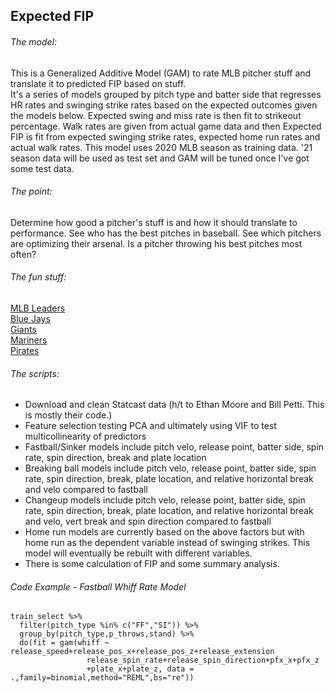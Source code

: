 ## Expected FIP <br/>

###### The model: <br/>
This is a Generalized Additive Model (GAM) to rate MLB pitcher stuff and translate it to predicted FIP based on stuff. <br/>
It's a series of models grouped by pitch type and batter side that regresses HR rates and swinging strike rates based on the expected outcomes given the models below. Expected swing and miss rate is then fit to strikeout percentage. Walk rates are given from actual game data and then Expected FIP is fit from expected swinging strike rates, expected home run rates and actual walk rates. This model uses 2020 MLB season as training data. '21 season data will be used as test set and GAM will be tuned once I've got some test data.

###### The point: <br/>
Determine how good a pitcher's stuff is and how it should translate to performance. See who has the best pitches in baseball. See which pitchers are optimizing their arsenal. Is a pitcher throwing his best pitches most often?

###### The fun stuff: <br/>
[MLB Leaders](https://github.com/joshorenstein/pitching-analysis/blob/main/results/leaderboard.pdf) <br/>
[Blue Jays](http://github.com/joshorenstein/pitching-analysis/blob/main/results/blue-jays.pdf) <br/>
[Giants](http://github.com/joshorenstein/pitching-analysis/blob/main/results/giants.pdf) <br/>
[Mariners](http://github.com/joshorenstein/pitching-analysis/blob/main/results/mariners.pdf) <br/>
[Pirates](http://github.com/joshorenstein/pitching-analysis/blob/main/results/pirates.pdf) <br/>

###### The scripts: <br/>
* Download and clean Statcast data (h/t to Ethan Moore and Bill Petti. This is mostly their code.) <br/>
* Feature selection testing PCA and ultimately using VIF to test multicollinearity of predictors <br/>
* Fastball/Sinker models include pitch velo, release point, batter side, spin rate, spin direction, break and plate location  <br/>
* Breaking ball models include pitch velo, release point, batter side, spin rate, spin direction, break, plate location, and relative horizontal break and velo compared to fastball <br/>
* Changeup models include pitch velo, release point, batter side, spin rate, spin direction, break, plate location, and relative horizontal break and velo, vert break and spin direction compared to fastball <br/>
*  Home run models are currently based on the above factors but with home run as the dependent variable instead of swinging strikes. This model will eventually be rebuilt with different variables.
* There is some calculation of FIP and some summary analysis.

###### Code Example - Fastball Whiff Rate Model <br/>
```
train_select %>%
  filter(pitch_type %in% c("FF","SI")) %>% 
  group_by(pitch_type,p_throws,stand) %>%
  do(fit = gam(whiff ~ release_speed+release_pos_x+release_pos_z+release_extension
                 release_spin_rate+release_spin_direction+pfx_x+pfx_z
                 +plate_x+plate_z, data = .,family=binomial,method="REML",bs="re"))
```
